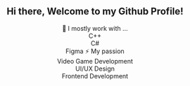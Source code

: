 <div align="center">
<h2> Hi there, Welcome to my Github Profile! </h2> 
<a> 🌱 I mostly work with ... </a>
  <br>C++ 
  <br>C#
  <br> Figma
<a> ⚡ My passion </a>
  <br> Video Game Development
  <br> UI/UX Design
  <br> Frontend Development
</div>
<!--
**kimbolls/kimbolls** is a ✨ _special_ ✨ repository because its `README.md` (this file) appears on your GitHub profile.

Here are some ideas to get you started:

- 🔭 I’m currently working on ...

- 👯 I’m looking to collaborate on ...
- 🤔 I’m looking for help with ...
- 💬 Ask me about ...
- 📫 How to reach me: ...
- 😄 Pronouns: ...
- ⚡ Fun fact: ...
-->
